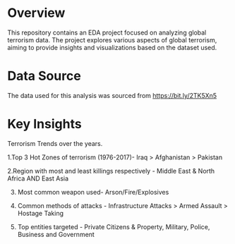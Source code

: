 # Overview
This repository contains an EDA project focused on analyzing global terrorism data. The project explores various aspects of global terrorism, aiming to provide insights and visualizations based on the dataset used.

# Data Source

The data used for this analysis was sourced from https://bit.ly/2TK5Xn5

# Key Insights

Terrorism Trends over the years.

1.Top 3 Hot Zones of terrorism (1976-2017)- Iraq > Afghanistan > Pakistan 

2.Region with most and least killings respectively - Middle East & North Africa AND East Asia

3. Most common weapon used- Arson/Fire/Explosives

4. Common methods of attacks - Infrastructure Attacks > Armed Assault > Hostage Taking

5. Top entities targeted - Private Citizens & Property, Military, Police, Business and Government 
